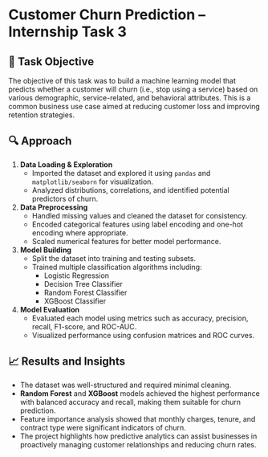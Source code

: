 <h1>Customer Churn Prediction – Internship Task 3</h1>

<h2>🌟 Task Objective</h2>
<p>
  The objective of this task was to build a machine learning model that predicts whether a customer will churn (i.e., stop using a service) based on various demographic, service-related, and behavioral attributes. This is a common business use case aimed at reducing customer loss and improving retention strategies.
</p>

<h2>🔍 Approach</h2>
<ol>
  <li><strong>Data Loading & Exploration</strong>
    <ul>
      <li>Imported the dataset and explored it using <code>pandas</code> and <code>matplotlib/seaborn</code> for visualization.</li>
      <li>Analyzed distributions, correlations, and identified potential predictors of churn.</li>
    </ul>
  </li>

  <li><strong>Data Preprocessing</strong>
    <ul>
      <li>Handled missing values and cleaned the dataset for consistency.</li>
      <li>Encoded categorical features using label encoding and one-hot encoding where appropriate.</li>
      <li>Scaled numerical features for better model performance.</li>
    </ul>
  </li>

  <li><strong>Model Building</strong>
    <ul>
      <li>Split the dataset into training and testing subsets.</li>
      <li>Trained multiple classification algorithms including:
        <ul>
          <li>Logistic Regression</li>
          <li>Decision Tree Classifier</li>
          <li>Random Forest Classifier</li>
          <li>XGBoost Classifier</li>
        </ul>
      </li>
    </ul>
  </li>

  <li><strong>Model Evaluation</strong>
    <ul>
      <li>Evaluated each model using metrics such as accuracy, precision, recall, F1-score, and ROC-AUC.</li>
      <li>Visualized performance using confusion matrices and ROC curves.</li>
    </ul>
  </li>
</ol>

<h2>📈 Results and Insights</h2>
<ul>
  <li>The dataset was well-structured and required minimal cleaning.</li>
  <li><strong>Random Forest</strong> and <strong>XGBoost</strong> models achieved the highest performance with balanced accuracy and recall, making them suitable for churn prediction.</li>
  <li>Feature importance analysis showed that monthly charges, tenure, and contract type were significant indicators of churn.</li>
  <li>The project highlights how predictive analytics can assist businesses in proactively managing customer relationships and reducing churn rates.</li>
</ul>
